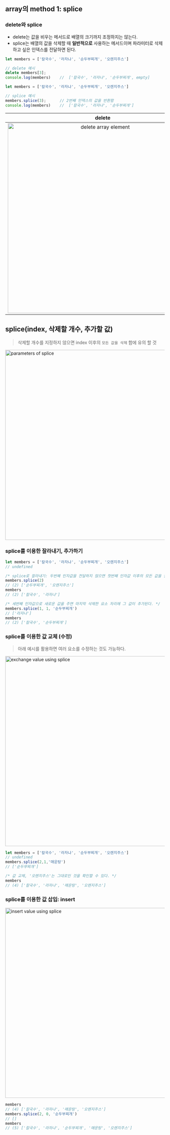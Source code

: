 ## array의 method 1: splice
### delete와 splice

- delete는 값을 비우는 메서드로 배열의 크기까지 조정하지는 않는다.
- splice는 배열의 값을 삭제할 때 **일반적으로** 사용하는 메서드이며 파라미터로 삭제하고 싶은 인덱스를 전달하면 된다.

```js
let members = ['칼국수', '라자냐', '순두부찌개', '오렌지주스']

// delete 예시
delete members[3];
console.log(members)    //  ['칼국수', '라자냐', '순두부찌개', empty]
```
```js
let members = ['칼국수', '라자냐', '순두부찌개', '오렌지주스']

// splice 예시
members.splice(3);      // 2번째 인덱스의 값을 반환함
console.log(members)    //  ['칼국수', '라자냐', '순두부찌개']
```

| delete | splice |
| :-: | :-: |
|<img width="600" alt="delete array element" src="https://user-images.githubusercontent.com/60145951/173433813-5cb0ef3b-8424-48a0-8c86-5642f148b971.png">|<img width="600" alt="splice array element" src="https://user-images.githubusercontent.com/60145951/173433846-0f727a2d-d669-4675-8fea-4d9d329e655f.png">|

## splice(index, 삭제할 개수, 추가할 값)

> 삭제할 개수를 지정하지 않으면 index 이후의 `모든 값을 삭제` 함에 유의 할 것

<img width="600" alt="parameters of splice" src="https://user-images.githubusercontent.com/60145951/173434735-54046932-3f2b-4496-9b91-4a78b2352447.png">


### splice를 이용한 잘라내기, 추가하기
```js
let members = ['칼국수', '라자냐', '순두부찌개', '오렌지주스']
// undefined

/* splice로 잘라내기: 두번째 인자값을 전달하지 않으면 첫번째 인자값 이후의 모든 값을 잘라낸다. */
members.splice(2)
// (2) ['순두부찌개', '오렌지주스']
members
// (2) ['칼국수', '라자냐']

/* 세번째 인자값으로 새로운 값을 주면 마지막 삭제한 요소 자리에 그 값이 추가된다. */
members.splice(1, 1, '순두부찌개')
// ['라자냐']
members
// (2) ['칼국수', '순두부찌개']
```

### splice를 이용한 값 교체 (수정)
> 아래 예시를 활용하면 여러 요소를 수정하는 것도 가능하다.

<img width="600" alt="exchange value using splice" src="https://user-images.githubusercontent.com/60145951/173435238-c8439c8d-c841-4c03-94b5-7b7f15162e09.png">

```js
let members = ['칼국수', '라자냐', '순두부찌개', '오렌지주스']
// undefined
members.splice(2,1,'매운탕')
// ['순두부찌개']

/* 값 교체, '오렌지주스'는 그대로인 것을 확인할 수 있다. */
members
// (4) ['칼국수', '라자냐', '매운탕', '오렌지주스']
```

### splice를 이용한 값 삽입: insert
<img width="600" alt="insert value using splice" src="https://user-images.githubusercontent.com/60145951/173435401-a84ab7d8-d1b7-4f0a-a217-e86d59f0ce60.png">

```js
members
// (4) ['칼국수', '라자냐', '매운탕', '오렌지주스']
members.splice(2, 0, '순두부찌개')
// []
members
// (5) ['칼국수', '라자냐', '순두부찌개', '매운탕', '오렌지주스']
```